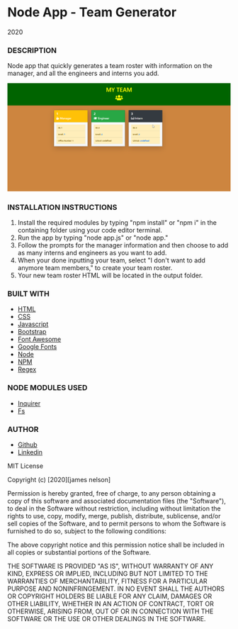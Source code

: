 # Node App - Team Generator

2020

### DESCRIPTION

Node app that quickly generates a team roster with information on the manager, and all the engineers and interns you add.

![Example profile](./lib/example.png)

### INSTALLATION INSTRUCTIONS

1. Install the required modules by typing "npm install" or "npm i" in the containing folder using your code editor terminal.
2. Run the app by typing "node app.js" or "node app."
3. Follow the prompts for the manager information and then choose to add as many interns and engineers as you want to add.
4. When your done inputting your team, select "I don't want to add anymore team members," to create your team roster.
5. Your new team roster HTML will be located in the output folder.

### BUILT WITH

- [HTML](https://html.com/)
- [CSS](https://www.w3schools.com/css/)
- [Javascript](https://www.javascript.com/)
- [Bootstrap](https://getbootstrap.com/)
- [Font Awesome](https://fontawesome.com/)
- [Google Fonts](https://fonts.google.com/)
- [Node](https://nodejs.org/en/)
- [NPM](https://www.npmjs.com/)
- [Regex](https://www.regular-expressions.info/)

### NODE MODULES USED

- [Inquirer](https://www.npmjs.com/package/inquirer)
- [Fs](https://nodejs.org/api/fs.html)

### AUTHOR

- [Github](https://github.com/alpinelife37)
- [Linkedin](https://www.linkedin.com/in/pnw-web-dev)

MIT License

Copyright (c) [2020][james nelson]

Permission is hereby granted, free of charge, to any person obtaining a copy
of this software and associated documentation files (the "Software"), to deal
in the Software without restriction, including without limitation the rights
to use, copy, modify, merge, publish, distribute, sublicense, and/or sell
copies of the Software, and to permit persons to whom the Software is
furnished to do so, subject to the following conditions:

The above copyright notice and this permission notice shall be included in all
copies or substantial portions of the Software.

THE SOFTWARE IS PROVIDED "AS IS", WITHOUT WARRANTY OF ANY KIND, EXPRESS OR
IMPLIED, INCLUDING BUT NOT LIMITED TO THE WARRANTIES OF MERCHANTABILITY,
FITNESS FOR A PARTICULAR PURPOSE AND NONINFRINGEMENT. IN NO EVENT SHALL THE
AUTHORS OR COPYRIGHT HOLDERS BE LIABLE FOR ANY CLAIM, DAMAGES OR OTHER
LIABILITY, WHETHER IN AN ACTION OF CONTRACT, TORT OR OTHERWISE, ARISING FROM,
OUT OF OR IN CONNECTION WITH THE SOFTWARE OR THE USE OR OTHER DEALINGS IN THE
SOFTWARE.
